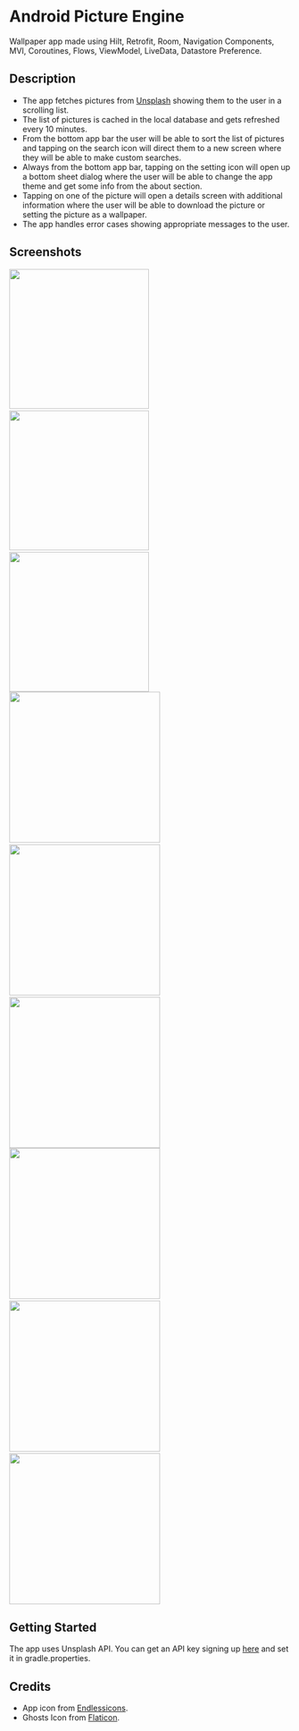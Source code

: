 # Android Picture Engine
Wallpaper app made using Hilt, Retrofit, Room, Navigation Components, MVI, Coroutines, Flows, ViewModel, LiveData, Datastore Preference.

## Description

- The app fetches pictures from <a href="https://unsplash.com/" target="_blank">Unsplash</a> showing them to the user in a scrolling list.
- The list of pictures is cached in the local database and gets refreshed every 10 minutes.
- From the bottom app bar the user will be able to sort the list of pictures and tapping on the search icon will direct them to a new screen where they will be able to make custom searches.
- Always from the bottom app bar, tapping on the setting icon will open up a bottom sheet dialog where the user will be able to change the app theme and get some info from the about section.
- Tapping on one of the picture will open a details screen with additional information where the user will be able to download the picture or setting the picture as a wallpaper.
- The app handles error cases showing appropriate messages to the user.

## Screenshots
<img src="https://github.com/simoneconigliaro/android_picture_engine/blob/master/Screenshot_01.png" width="250"/>&nbsp;
<img src="https://github.com/simoneconigliaro/android_picture_engine/blob/master/Screenshot_02.png" width="250"/>&nbsp;
<img src="hhttps://github.com/simoneconigliaro/android_picture_engine/blob/master/Screenshot_03.png" width="250"/>
<img src="https://github.com/simoneconigliaro/android_picture_engine/blob/master/Screenshot_04.png" width="270"/>&nbsp;
<img src="https://github.com/simoneconigliaro/android_picture_engine/blob/master/Screenshot_05.png" width="270"/>&nbsp;
<img src="hhttps://github.com/simoneconigliaro/android_picture_engine/blob/master/Screenshot_06.png" width="270"/>
<img src="https://github.com/simoneconigliaro/android_picture_engine/blob/master/Screenshot_07.png" width="270"/>&nbsp;
<img src="https://github.com/simoneconigliaro/android_picture_engine/blob/master/Screenshot_08.png" width="270"/>&nbsp;
<img src="hhttps://github.com/simoneconigliaro/android_picture_engine/blob/master/Screenshot_09.png" width="270"/>

## Getting Started
The app uses Unsplash API. You can get an API key signing up <a href="https://unsplash.com/developers" target="_blank">here</a> and set it in gradle.properties.

## Credits
- App icon from <a href="https://endlessicons.com/free-icons/mountain-icon-1/" target="_blank">Endlessicons</a>.
- Ghosts Icon from <a href="https://www.flaticon.com/free-icon/ghost_1150381?term=ghost&page=1&position=55&page=1&position=55&related_id=1150381&origin=tag" target="_blank">Flaticon</a>.
